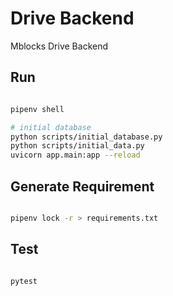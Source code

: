 # Drive Backend

Mblocks Drive Backend

## Run

```bash

pipenv shell

# initial database
python scripts/initial_database.py
python scripts/initial_data.py
uvicorn app.main:app --reload

```

## Generate Requirement

```bash

pipenv lock -r > requirements.txt

```

## Test

```bash

pytest

```
